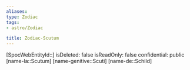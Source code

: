 ```yaml
---
aliases: 
type: Zodiac
tags:
- astro/Zodiac

title: Zodiac-Scutum
---
```

[SpocWebEntityId::]
isDeleted: false
isReadOnly: false
confidential: public
[name-la::Scutum]
[name-genitive::Scuti]
[name-de::Schild]


